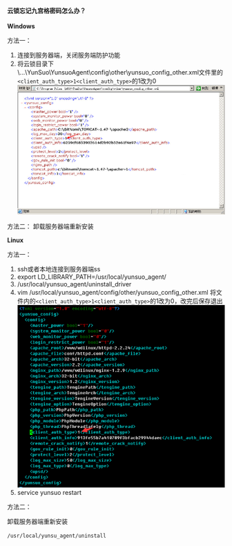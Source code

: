 ####  云锁忘记九宫格密码怎么办？
**Windows**

方法一：

1. 连接到服务器端，关闭服务端防护功能
2. 将云锁目录下\\...\YunSuo\YunsuoAgent\config\other\yunsuo_config_other.xml文件里的`<client_auth_type>1<client_auth_type>`的1改为0
![](/assets/q_24_1.png) 

方法二：
卸载服务器端重新安装

**Linux**

方法一：

1. ssh或者本地连接到服务器端ss
2. export LD_LIBRARY_PATH=/usr/local/yunsuo_agent/
3. /usr/local/yunsuo_agent/uninstall_driver
4. vim /usr/local/yunsuo_agent/config/other/yunsuo_config_other.xml
将文件内的`<client_auth_type>1<client_auth_type>`的1改为0，改完后保存退出
![](/assets/q_24_2.png) 
5. service yunsuo restart

方法二：

卸载服务器端重新安装

`/usr/local/yunsu_agent/uninstall`
